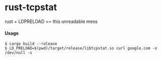 rust-tcpstat
=============

rust + LDPRELOAD == this unreadable mess

#### Usage

```
$ cargo build --release
$ LD_PRELOAD=$(pwd)/target/release/libtcpstat.so curl google.com -o /dev/null -s
```
